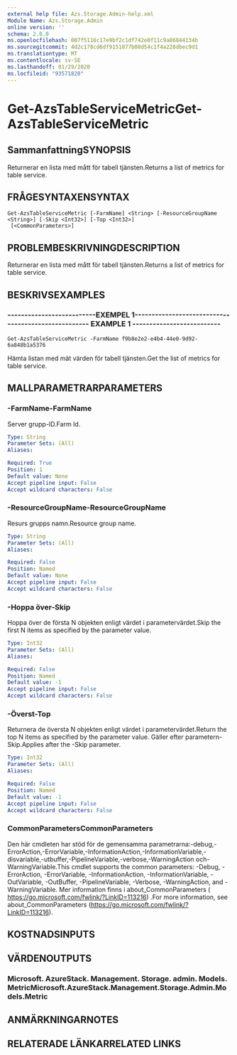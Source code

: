 ```yaml
---
external help file: Azs.Storage.Admin-help.xml
Module Name: Azs.Storage.Admin
online version: ''
schema: 2.0.0
ms.openlocfilehash: 007f5116c17e9bf2c1df742e0f11c9a86844134b
ms.sourcegitcommit: 4d2c178cd6df9151877b08d54c1f4a228dbec9d1
ms.translationtype: MT
ms.contentlocale: sv-SE
ms.lasthandoff: 01/29/2020
ms.locfileid: "93571820"
---
```

# <span data-ttu-id="27009-101">Get-AzsTableServiceMetric</span><span class="sxs-lookup"><span data-stu-id="27009-101">Get-AzsTableServiceMetric</span></span>

## <span data-ttu-id="27009-102">Sammanfattning</span><span class="sxs-lookup"><span data-stu-id="27009-102">SYNOPSIS</span></span>
<span data-ttu-id="27009-103">Returnerar en lista med mått för tabell tjänsten.</span><span class="sxs-lookup"><span data-stu-id="27009-103">Returns a list of metrics for table service.</span></span>

## <span data-ttu-id="27009-104">FRÅGESYNTAXEN</span><span class="sxs-lookup"><span data-stu-id="27009-104">SYNTAX</span></span>

```
Get-AzsTableServiceMetric [-FarmName] <String> [-ResourceGroupName <String>] [-Skip <Int32>] [-Top <Int32>]
 [<CommonParameters>]
```

## <span data-ttu-id="27009-105">PROBLEMBESKRIVNING</span><span class="sxs-lookup"><span data-stu-id="27009-105">DESCRIPTION</span></span>
<span data-ttu-id="27009-106">Returnerar en lista med mått för tabell tjänsten.</span><span class="sxs-lookup"><span data-stu-id="27009-106">Returns a list of metrics for table service.</span></span>

## <span data-ttu-id="27009-107">BESKRIVS</span><span class="sxs-lookup"><span data-stu-id="27009-107">EXAMPLES</span></span>

### <span data-ttu-id="27009-108">--------------------------EXEMPEL 1--------------------------</span><span class="sxs-lookup"><span data-stu-id="27009-108">-------------------------- EXAMPLE 1 --------------------------</span></span>
```
Get-AzsTableServiceMetric -FarmName f9b8e2e2-e4b4-44e0-9d92-6a848b1a5376
```

<span data-ttu-id="27009-109">Hämta listan med mät värden för tabell tjänsten.</span><span class="sxs-lookup"><span data-stu-id="27009-109">Get the list of metrics for table service.</span></span>

## <span data-ttu-id="27009-110">MALLPARAMETRAR</span><span class="sxs-lookup"><span data-stu-id="27009-110">PARAMETERS</span></span>

### <span data-ttu-id="27009-111">-FarmName</span><span class="sxs-lookup"><span data-stu-id="27009-111">-FarmName</span></span>
<span data-ttu-id="27009-112">Server grupp-ID.</span><span class="sxs-lookup"><span data-stu-id="27009-112">Farm Id.</span></span>

```yaml
Type: String
Parameter Sets: (All)
Aliases: 

Required: True
Position: 1
Default value: None
Accept pipeline input: False
Accept wildcard characters: False
```

### <span data-ttu-id="27009-113">-ResourceGroupName</span><span class="sxs-lookup"><span data-stu-id="27009-113">-ResourceGroupName</span></span>
<span data-ttu-id="27009-114">Resurs grupps namn.</span><span class="sxs-lookup"><span data-stu-id="27009-114">Resource group name.</span></span>

```yaml
Type: String
Parameter Sets: (All)
Aliases: 

Required: False
Position: Named
Default value: None
Accept pipeline input: False
Accept wildcard characters: False
```

### <span data-ttu-id="27009-115">-Hoppa över</span><span class="sxs-lookup"><span data-stu-id="27009-115">-Skip</span></span>
<span data-ttu-id="27009-116">Hoppa över de första N objekten enligt värdet i parametervärdet.</span><span class="sxs-lookup"><span data-stu-id="27009-116">Skip the first N items as specified by the parameter value.</span></span>

```yaml
Type: Int32
Parameter Sets: (All)
Aliases: 

Required: False
Position: Named
Default value: -1
Accept pipeline input: False
Accept wildcard characters: False
```

### <span data-ttu-id="27009-117">-Överst</span><span class="sxs-lookup"><span data-stu-id="27009-117">-Top</span></span>
<span data-ttu-id="27009-118">Returnera de översta N objekten enligt värdet i parametervärdet.</span><span class="sxs-lookup"><span data-stu-id="27009-118">Return the top N items as specified by the parameter value.</span></span>
<span data-ttu-id="27009-119">Gäller efter parametern-Skip.</span><span class="sxs-lookup"><span data-stu-id="27009-119">Applies after the -Skip parameter.</span></span>

```yaml
Type: Int32
Parameter Sets: (All)
Aliases: 

Required: False
Position: Named
Default value: -1
Accept pipeline input: False
Accept wildcard characters: False
```

### <span data-ttu-id="27009-120">CommonParameters</span><span class="sxs-lookup"><span data-stu-id="27009-120">CommonParameters</span></span>
<span data-ttu-id="27009-121">Den här cmdleten har stöd för de gemensamma parametrarna:-debug,-ErrorAction,-ErrorVariable,-InformationAction,-InformationVariable,-disvariable,-utbuffer,-PipelineVariable,-verbose,-WarningAction och-WarningVariable.</span><span class="sxs-lookup"><span data-stu-id="27009-121">This cmdlet supports the common parameters: -Debug, -ErrorAction, -ErrorVariable, -InformationAction, -InformationVariable, -OutVariable, -OutBuffer, -PipelineVariable, -Verbose, -WarningAction, and -WarningVariable.</span></span> <span data-ttu-id="27009-122">Mer information finns i about_CommonParameters ( https://go.microsoft.com/fwlink/?LinkID=113216) .</span><span class="sxs-lookup"><span data-stu-id="27009-122">For more information, see about_CommonParameters (https://go.microsoft.com/fwlink/?LinkID=113216).</span></span>

## <span data-ttu-id="27009-123">KOSTNADS</span><span class="sxs-lookup"><span data-stu-id="27009-123">INPUTS</span></span>

## <span data-ttu-id="27009-124">VÄRDEN</span><span class="sxs-lookup"><span data-stu-id="27009-124">OUTPUTS</span></span>

### <span data-ttu-id="27009-125">Microsoft. AzureStack. Management. Storage. admin. Models. Metric</span><span class="sxs-lookup"><span data-stu-id="27009-125">Microsoft.AzureStack.Management.Storage.Admin.Models.Metric</span></span>

## <span data-ttu-id="27009-126">ANMÄRKNINGAR</span><span class="sxs-lookup"><span data-stu-id="27009-126">NOTES</span></span>

## <span data-ttu-id="27009-127">RELATERADE LÄNKAR</span><span class="sxs-lookup"><span data-stu-id="27009-127">RELATED LINKS</span></span>

